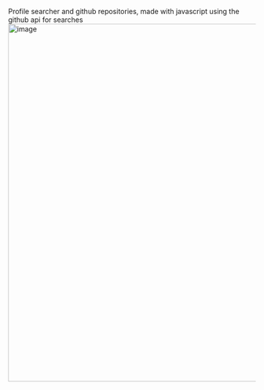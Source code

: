 Profile searcher and github repositories, made with javascript using the github api for searches
<img width="728" alt="image" src="https://github.com/GuilhermeDrummond/gitfinder/assets/62438449/b57001f4-7895-4337-bfc6-4e7ffc16175c">
